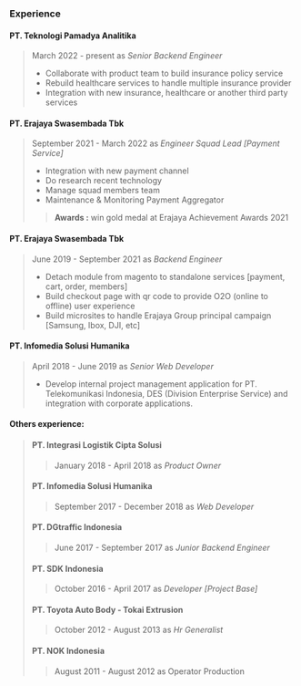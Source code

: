 ### **Experience**

#### PT. Teknologi Pamadya Analitika
> March 2022 - present as *Senior Backend Engineer*
> - Collaborate with product team to build insurance policy service
> - Rebuild healthcare services to handle multiple insurance provider
> - Integration with new insurance, healthcare or another third party services

#### PT. Erajaya Swasembada Tbk 
> September 2021 - March 2022 as *Engineer Squad Lead [Payment Service]*
> - Integration with new payment channel
> - Do research recent technology
> - Manage squad members team
> - Maintenance & Monitoring Payment Aggregator
>> **Awards :** win gold medal at Erajaya Achievement Awards 2021

#### PT. Erajaya Swasembada Tbk
> June 2019 - September 2021 as *Backend Engineer* 
> - Detach module from magento to standalone services [payment, cart, order, members]
> - Build checkout page with qr code to provide O2O (online to offline) user experience
> - Build microsites to handle Erajaya Group principal campaign [Samsung, Ibox, DJI, etc]

#### PT. Infomedia Solusi Humanika
> April 2018 - June 2019 as *Senior Web Developer*
> - Develop internal project management application for PT. Telekomunikasi Indonesia, DES (Division Enterprise Service) and integration with corporate applications.

#### Others experience:
> #### PT. Integrasi Logistik Cipta Solusi
>> January 2018 - April 2018 as *Product Owner*
> #### PT. Infomedia Solusi Humanika
>> September 2017 - December 2018 as *Web Developer*
> #### PT. DGtraffic Indonesia
>> June 2017 - September 2017 as *Junior Backend Engineer* 
> #### PT. SDK Indonesia
>> October 2016 - April 2017 as *Developer [Project Base]*
> #### PT. Toyota Auto Body - Tokai Extrusion
>> October 2012 - August 2013 as *Hr Generalist*
> #### PT. NOK Indonesia
>> August 2011 - August 2012 as Operator Production